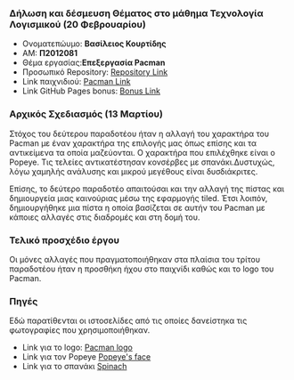 ### Δήλωση και δέσμευση Θέματος στο μάθημα Τεχνολογία Λογισμικού (20 Φεβρουαρίου) 

* Ονοματεπώυμο: **Βασίλειος Κουρτίδης** <br>
* ΑΜ: **Π2012081** <br>
* Θέμα εργασίας:**Επεξεργασία Pacman**
* Προσωπικό Repository: [Repository Link](https://github.com/billkelso/pacman)
* Link παιχνιδιού: [Pacman Link](https://billkelso.github.io/pacman/)
* Link GitHub Pages bonus: [Bonus Link](https://billkelso.github.io/sw/projects/2012081/)

### Αρχικός Σχεδιασμός (13 Μαρτίου)

Στόχος του δεύτερου παραδοτέου ήταν η αλλαγή του χαρακτήρα του Pacman με έναν χαρακτήρα της επιλογής μας όπως επίσης και τα αντικείμενα τα 
οποία μαζεύονται. Ο χαρακτήρα που επιλέχθηκε είναι ο Popeye. Τις τελείες αντικατέστησαν κονσέρβες με σπανάκι.Δυστυχώς,
λόγω χαμηλής ανάλυσης και μικρού μεγέθους είναι δυσδιάκριτες. <br>

Επίσης, το δεύτερο παραδοτέο απαιτούσαι και την αλλαγή της πίστας και δημιουργεία μιας καινούριας μέσω της εφαρμογής tiled. Έτσι λοιπόν,
δημιουργήθηκε μια πίστα η οποία βασίζεται σε αυτήν του Pacman με κάποιες αλλαγές στις διαδρομές και στη δομή του. 

### Τελικό προσχέδιο έργου

Οι μόνες αλλαγές που πραγματοποιήθηκαν στα πλαίσια του τρίτου παραδοτέου ήταν η προσθήκη ήχου στο παιχνίδι καθώς και το logo του Pacman.

### Πηγές

Εδώ παρατίθενται οι ιστοσελίδες από τις οποίες δανείστηκα τις φωτογραφίες που χρησιμοποιήθηκαν. 

* Link για το logo: [Pacman logo](https://dyscovr.wordpress.com/2014/09/19/history-and-background-of-pac-man/)
* Link για τον Popeye [Popeye's face](http://www.dragoart.com/tuts/15557/1/1/how-to-draw-popeye-easy.htm)
* Link για το σπανάκι [Spinach](http://9drawings.com/drawings/spinach-popeyes-drawings.html)

